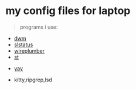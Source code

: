 # my config files for laptop

> programs i use:

- [dwm](https://dwm.suckless.org/)
- [slstatus](https://tools.suckless.org/slstatus/)
- [wireplumber](https://archlinux.org/packages/?name=wireplumber)
- [st](https://tools.suckless.org/st)
<!-- - [ly](https://github.com/fairyglade/ly) -->
- [yay](https://github.com/Jguer/yay)

- kitty,ripgrep,lsd
